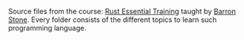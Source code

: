 Source files from the course: [Rust Essential Training](https://www.linkedin.com/learning/rust-essential-training) taught by [Barron Stone](https://www.linkedin.com/learning/instructors/barron-stone?u=76737724). Every folder consists of the different topics to learn such programming language.